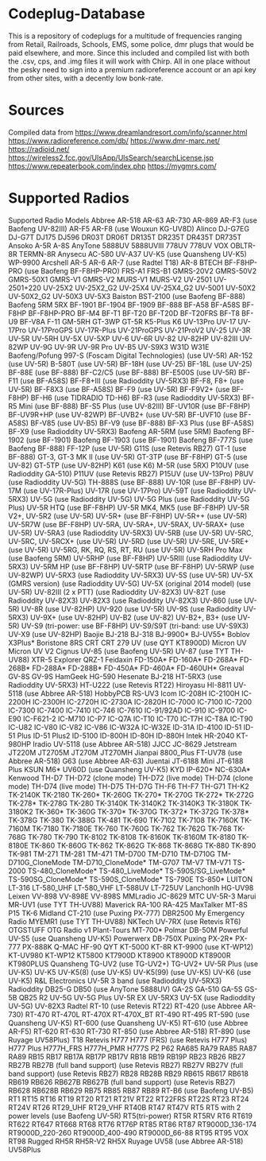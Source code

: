 # Codeplug-Database
This is a repository of codeplugs for a multitude of frequencies ranging from Retail, Railroads, Schools, EMS, some police, dmr plugs that would be paid elsewhere, and more. Since this included and compiled list with both the .csv, cps, and .img files it will work with Chirp. All in one place without the pesky need to sign into a premium radioreference account or an api key from other sites, with a decently low bonk-rate. 

# Sources
Compiled data from
https://www.dreamlandresort.com/info/scanner.html
https://www.radioreference.com/db/
https://www.dmr-marc.net/
https://radioid.net/
https://wireless2.fcc.gov/UlsApp/UlsSearch/searchLicense.jsp
https://www.repeaterbook.com/index.php
https://mygmrs.com/

# Supported Radios
Supported Radio Models
Abbree
AR-518
AR-63
AR-730
AR-869
AR-F3 (use Baofeng UV-82III)
AR-F5
AR-F8 (use Wouxun KG-UV8D)
Alinco
DJ-G7EG
DJ-G7T
DJ175
DJ596
DR03T
DR06T
DR135T
DR235T
DR435T
DR735T
Ansoko
A-5R
A-8S
AnyTone
5888UV
5888UVIII
778UV
778UV VOX
OBLTR-8R
TERMN-8R
Anysecu
AC-580
UV-A37
UV-K5 (use Quansheng UV-K5)
WP-9900
Arcshell
AR-5
AR-6
AR-7 (use Radtel T18)
AR-8
BTECH
BF-F8HP-PRO (use Baofeng BF-F8HP-PRO)
FRS-A1
FRS-B1
GMRS-20V2
GMRS-50V2
GMRS-50X1
GMRS-V1
GMRS-V2
MURS-V1
MURS-V2
UV-2501
UV-2501+220
UV-25X2
UV-25X2_G2
UV-25X4
UV-25X4_G2
UV-5001
UV-50X2
UV-50X2_G2
UV-50X3
UV-5X3
Baiston
BST-2100 (use Baofeng BF-888)
Baofeng
5RM
5RX
BF-1901
BF-1904
BF-1909
BF-888
BF-A58
BF-A58S
BF-F8HP
BF-F8HP-PRO
BF-M4
BF-T1
BF-T20
BF-T20D
BF-T20FRS
BF-T8
BF-U9
BF-V8A
F-11
GM-5RH
GT-3WP
GT-5R
K5-Plus
K6
UV-13Pro
UV-17
UV-17Pro
UV-17ProGPS
UV-17R-Plus
UV-21ProGPS
UV-21ProV2
UV-25
UV-3R
UV-5R
UV-5RH
UV-5X
UV-5XP
UV-6
UV-6R
UV-82
UV-82HP
UV-82III
UV-82WP
UV-9G
UV-9R
UV-9R Pro
UV-B5
UV-S9X3
W31D
W31E
Baofeng/Pofung
997-S (Foscam Digital Technologies) (use UV-5R)
AR-152 (use UV-5R)
B-580T (use UV-5R)
BF-18H (use UV-25)
BF-18L (use UV-25)
BF-88E (use BF-888)
BF-C2/C5 (use BF-888)
BF-E500S (use UV-5R)
BF-F11 (use BF-A58S)
BF-F8+III (use Radioddity UV-5RX3)
BF-F8, F8+ (use UV-5R)
BF-F8X3 (use BF-A58S)
BF-F9 (use UV-5R)
BF-F9V2+ (use BF-F8HP)
BF-H6 (use TIDRADIO TD-H6)
BF-R3 (use Radioddity UV-5RX3)
BF-R5 Mini (use BF-888)
BF-S5 Plus (use UV-82III)
BF-UV10R (use BF-F8HP)
BF-UV9R+HP (use UV-82WP)
BF-UVB2+ (use UV-5R)
BF-UVF10 (use BF-A58S)
BF-V85 (use UV-B5)
BF-V9 (use BF-888)
BF-X3 Plus (use BF-A58S)
BF-X9 (use Radioddity UV-5RX3)
Baofeng AR-5RM (use 5RM)
Baofeng BF-1902 (use BF-1901)
Baofeng BF-1903 (use BF-1901)
Baofeng BF-777S (use Baofeng BF-888)
FF-12P (use UV-5R)
G11S (use Retevis RB27)
GT-1 (use BF-888)
GT-3, GT-3 MK II (use UV-5R)
GT-3TP (use BF-F8HP)
GT-5 (use UV-82)
GT-5TP (use UV-82HP)
K61 (use K6)
M-5R (use 5RX)
P10UV (use Radioddity GA-510)
P11UV (use Retevis RB27)
P15UV (use UV-13Pro)
P8UV (use Radioddity UV-5G)
TH-888S (use BF-888)
UV-10R (use BF-F8HP)
UV-17M (use UV-17R-Plus)
UV-17R (use UV-17Pro)
UV-59T (use Radioddity UV-5RX3)
UV-5G (use Radioddity UV-5G)
UV-5G Plus (use Radioddity UV-5G Plus)
UV-5R HTQ (use BF-F8HP)
UV-5R MK4, MK5 (use BF-F8HP)
UV-5R V2+, UV-5R2 (use UV-5R)
UV-5R+ (use BF-F8HP)
UV-5R++ (use UV-5R)
UV-5R7W (use BF-F8HP)
UV-5RA, UV-5RA+, UV-5RAX, UV-5RAX+ (use UV-5R)
UV-5RA3 (use Radioddity UV-5RX3)
UV-5RB (use UV-5R)
UV-5RC, UV-5RC, UV-5RCX+ (use UV-5R)
UV-5RD (use UV-5R)
UV-5RE, UV-5RE+ (use UV-5R)
UV-5RG, RK, RQ, RS, RT, RU (use UV-5R)
UV-5RH Pro Max (use Baofeng 5RM)
UV-5RHP (use BF-F8HP)
UV-5RIII (use Radioddity UV-5RX3)
UV-5RM HP (use BF-F8HP)
UV-5RTP (use BF-F8HP)
UV-5RWP (use UV-82WP)
UV-5RX3 (use Radioddity UV-5RX3)
UV-5S (use UV-5R)
UV-5X (GMRS version) (use Radioddity UV-5G)
UV-5X (original 2014 model) (use UV-5R)
UV-82III (2 x PTT) (use Radioddity UV-82X3)
UV-82T (use Radioddity UV-82X3)
UV-82X3 (use Radioddity UV-82X3)
UV-860 (use UV-5R)
UV-8R (use UV-82HP)
UV-920 (use UV-5R)
UV-9S (use Radioddity UV-5RX3)
UV-9X+ (use UV-82HP)
UV-B2 (use UV-82)
UV-B2+, B3+ (use UV-5R)
UV-S9 (tri-power: use BF-F8HP)
UV-S9/S9T (tri-band: use UV-S9X3)
UV-X9 (use UV-82HP)
Baojie
BJ-218
BJ-318
BJ-9900*
BJ-UV55*
Boblov
X3Plus*
Boristone
8RS
CRT
CRT 279 UV (use QYT KT8900D)
Micron UV
Micron UV V2
Cignus
UV-85 (use Baofeng UV-5R)
UV-87 (use TYT TH-UV88)
XTR-5
Explorer
QRZ-1
Feidaxin
FD-150A*
FD-160A*
FD-268A*
FD-268B*
FD-288A*
FD-288B*
FD-450A*
FD-460A*
FD-460UH*
Greaval
GV-8S
GV-9S
HamGeek
HG-590
Hesenate
BJ-218
HT-5RX3 (use Radioddity UV-5RX3)
HT-U222 (use Retevis RT22)
Hiroyasu
HI-8811
UV-5118 (use Abbree AR-518)
HobbyPCB
RS-UV3
Icom
IC-208H
IC-2100H
IC-2200H
IC-2300H
IC-2720H
IC-2730A
IC-2820H
IC-7000
IC-7100
IC-7200
IC-7300
IC-7400
IC-7410
IC-746
IC-7610
IC-91/92AD
IC-910
IC-9700
IC-E90
IC-F621-2
IC-M710
IC-P7
IC-Q7A
IC-T10
IC-T70
IC-T7H
IC-T8A
IC-T90
IC-U82
IC-V80
IC-V82
IC-V86
IC-W32A
IC-W32E
ID-31A
ID-4100
ID-51
ID-51 Plus
ID-51 Plus2
ID-5100
ID-800H
ID-80H
ID-880H
Intek
HR-2040
KT-980HP
Iradio
UV-5118 (use Abbree AR-518)
JJCC
JC-8629
Jetstream
JT220M
JT2705M
JT270M
JT270MH
Jianpai
8800_Plus
FT-UV78 (use Abbree AR-518)
G63 (use Abbree AR-63)
Juentai
JT-6188 Mini
JT-6188 Plus
KSUN
M6*
UV60D (use Quansheng UV-K5)
KYD
IP-620*
NC-630A*
Kenwood
TH-D7
TH-D72 (clone mode)
TH-D72 (live mode)
TH-D74 (clone mode)
TH-D74 (live mode)
TH-D75
TH-D7G
TH-F6
TH-F7
TH-G71
TH-K2
TK-2140K
TK-2180
TK-260*
TK-260G
TK-270*
TK-270G
TK-272*
TK-272G
TK-278*
TK-278G
TK-280
TK-3140K
TK-3140K2
TK-3140K3
TK-3180K
TK-3180K2
TK-360*
TK-360G
TK-370*
TK-370G
TK-372*
TK-372G
TK-378*
TK-378G
TK-380
TK-388G
TK-481
TK-690
TK-7102
TK-7108
TK-7160K
TK-7160M
TK-7180
TK-7180E
TK-760
TK-760G
TK-762
TK-762G
TK-768
TK-768G
TK-780
TK-790
TK-8102
TK-8108
TK-8160K
TK-8160M
TK-8180
TK-8180E
TK-860
TK-860G
TK-862
TK-862G
TK-868
TK-868G
TK-880
TK-890
TK-981
TM-271
TM-281
TM-471
TM-D700
TM-D710
TM-D710G
TM-D710G_CloneMode
TM-D710_CloneMode*
TM-G707
TM-V7
TM-V71
TS-2000
TS-480_CloneMode*
TS-480_LiveMode*
TS-590S/SG_LiveMode*
TS-590SG_CloneMode*
TS-590S_CloneMode*
TS-790E
TS-850*
LUITON
LT-316
LT-580_UHF
LT-580_VHF
LT-588UV
LT-725UV
Lanchonlh
HG-UV98
Leixen
VV-898
VV-898E
VV-898S
MMLradio
JC-8629
MTC
UV-5R-3
Marui
MR-UV1 (use TYT TH-UV88)
Maverick
RA-100
RA-425
MaxTalker
MT-8S
P15
TK-6
Midland
CT-210 (use Puxing PX-777)
DBR2500
My Emergency Radio
MYEMR1 (use TYT TH-UV88)
NKTech
UV-7RX (use Retevis RT6)
OTGSTUFF
OTG Radio v1
Plant-Tours
MT-700*
Polmar
DB-50M
Powerful
UV-S5 (use Quansheng UV-K5)
Powerwerx
DB-750X
Puxing
PX-2R*
PX-777
PX-888K
Q-MAC
HF-90
QYT
KT-5000
KT-8R
KT-9900 (use KT-WP12)
KT-UV980
KT-WP12
KT5800
KT7900D
KT8900
KT8900D
KT8900R
KT980PLUS
Quansheng
TG-UV2 (use TG-UV2+)
TG-UV2+
UV-5R Plus (use UV-K5)
UV-K5
UV-K5(8) (use UV-K5)
UV-K5(99) (use UV-K5)
UV-K6 (use UV-K5)
R&L Electronics
UV-5R 3 band (use Radioddity UV-5RX3)
Radioddity
DB25-G
DB50 (use AnyTone 5888UV)
GA-2S
GA-510
GA-5S
GS-5B
QB25
R2
UV-5G
UV-5G Plus
UV-5R EX
UV-5RX3
UV-5X (use Radioddity UV-5G)
UV-82X3
Radtel
RT-10 (use Retevis RT22)
RT-420 (use Abbree AR-730)
RT-470
RT-470L
RT-470X
RT-470X_BT
RT-490
RT-495
RT-590 (use Quansheng UV-K5)
RT-600 (use Quansheng UV-K5)
RT-610 (use Abbree AR-F5)
RT-620
RT-630
RT-730
RT-850 (use Abbree AR-518)
RT-890 (use Ruyage UV58Plus)
T18
Retevis
H777
H777 (FRS) (use Retevis H777 Plus)
H777 Plus
H777H_FRS
H777H_PMR
H777S
P2
P62
RA685
RA79
RA85
RA87
RA89
RB15
RB17
RB17A
RB17P
RB17V
RB18
RB19
RB19P
RB23
RB26
RB27
RB27B
RB27B (full band support) (use Retevis RB27)
RB27V
RB27V (full band support) (use Retevis RB27)
RB28
RB28B
RB29
RB615
RB617
RB618
RB619
RB626
RB627B
RB627B (full band support) (use Retevis RB27)
RB628
RB628B
RB629
RB75
RB85
RB87
RB89
RT-B6 (use Baofeng UV-B5)
RT1
RT15
RT16
RT19
RT20
RT21
RT21V
RT22
RT22FRS
RT22S
RT23
RT24
RT24V
RT26
RT29_UHF
RT29_VHF
RT40B
RT47
RT47V
RT5
RT5 with 2 power levels (use Baofeng UV-5R)
RT5(tri-power)
RT5R
RT5RV
RT6
RT619
RT622
RT647
RT668
RT68
RT76
RT76P
RT85
RT86
RT87
RT9000D_136-174
RT9000D_220-260
RT9000D_400-490
RT9000D_66-88
RT95
RT95 VOX
RT98
Rugged
RH5R
RH5R-V2
RH5X
Ruyage
UV58 (use Abbree AR-518)
UV58Plus
